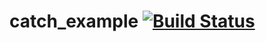 # catch_example [![Build Status](https://travis-ci.org/Tomek52/catch_example.svg?branch=master)](https://travis-ci.org/Tomek52/catch_example)
